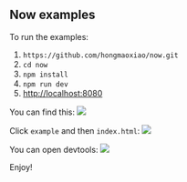## Now examples

To run the examples:

1. `https://github.com/hongmaoxiao/now.git`
2. `cd now`
3. `npm install`
4. `npm run dev`
5. [http://localhost:8080](http://localhost:8080)

You can find this:
![](https://github.com/hongmaoxiao/now/tree/master/example/images/e1.png)

Click `example` and then `index.html`:
![](https://github.com/hongmaoxiao/now/tree/master/example/images/e2.png)

You can open devtools:
![](https://github.com/hongmaoxiao/now/tree/master/example/images/e3.png)

Enjoy!
